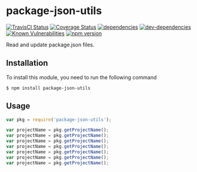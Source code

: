 # package-json-utils

[![TravisCI Status][travis-image]][travis-url]
[![Coverage Status][coveralls-image]][coveralls-url]
[![dependencies][dependencies-image]][dependencies-url]
[![dev-dependencies][dev-dependencies-image]][dev-dependencies-url]
[![Known Vulnerabilities][vulnerabilities-image]][vulnerabilities-url]
[![npm version][npm-image]][npm-url]

Read and update package.json files.

## Installation
To install this module, you need to run the following command

```
$ npm install package-json-utils
```

## Usage

```Javascript
var pkg = require('package-json-utils');

var projectName = pkg.getProjectName();
var projectName = pkg.getProjectName();
var projectName = pkg.getProjectName();
var projectName = pkg.getProjectName();
var projectName = pkg.getProjectName();
var projectName = pkg.getProjectName();
var projectName = pkg.getProjectName();

```

[travis-image]: https://travis-ci.org/yadickson/package-json-utils.svg
[travis-url]: https://travis-ci.org/yadickson/package-json-utils

[coveralls-image]: https://coveralls.io/repos/github/yadickson/package-json-utils/badge.svg
[coveralls-url]: https://coveralls.io/github/yadickson/package-json-utils

[dependencies-image]: https://david-dm.org/yadickson/package-json-utils/status.svg
[dependencies-url]: https://david-dm.org/yadickson/package-json-utils?view=list

[dev-dependencies-image]: https://david-dm.org/yadickson/package-json-utils/dev-status.svg
[dev-dependencies-url]: https://david-dm.org/yadickson/package-json-utils?type=dev&view=list

[vulnerabilities-image]: https://snyk.io/package/npm/package-json-utils/badge.svg
[vulnerabilities-url]: https://snyk.io/package/npm/package-json-utils

[npm-image]: https://badge.fury.io/js/package-json-utils.svg
[npm-url]: https://badge.fury.io/js/package-json-utils
